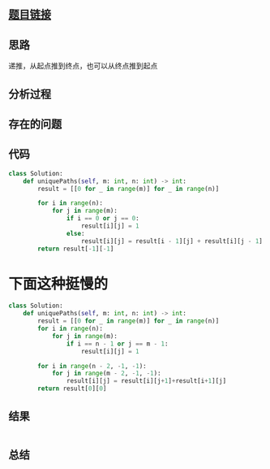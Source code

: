 [//]: # (@Author  : xu.junpeng)
[//]: # (@Time    : 2020/6/25 8:42 下午)
## [题目链接](https://leetcode.com/problems/unique-paths/)

## 思路
递推，从起点推到终点，也可以从终点推到起点
## 分析过程

## 存在的问题

## 代码
```python
class Solution:
    def uniquePaths(self, m: int, n: int) -> int:
        result = [[0 for _ in range(m)] for _ in range(n)]

        for i in range(n):
            for j in range(m):
                if i == 0 or j == 0:
                    result[i][j] = 1
                else:
                    result[i][j] = result[i - 1][j] + result[i][j - 1]
        return result[-1][-1]

```
# 下面这种挺慢的
```python
class Solution:
    def uniquePaths(self, m: int, n: int) -> int:
        result = [[0 for _ in range(m)] for _ in range(n)]
        for i in range(n):
            for j in range(m):
                if i == n - 1 or j == m - 1:
                    result[i][j] = 1

        for i in range(n - 2, -1, -1):
            for j in range(m - 2, -1, -1):
                result[i][j] = result[i][j+1]+result[i+1][j]
        return result[0][0]
```
## 结果
```

```
## 总结

